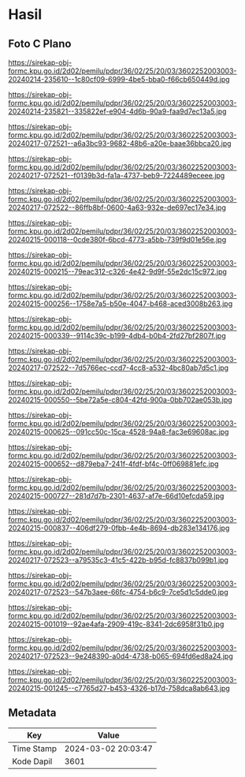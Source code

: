 # Hasil

## Foto C Plano

https://sirekap-obj-formc.kpu.go.id/2d02/pemilu/pdpr/36/02/25/20/03/3602252003003-20240214-235610--1c80cf09-6999-4be5-bba0-f66cb650449d.jpg

https://sirekap-obj-formc.kpu.go.id/2d02/pemilu/pdpr/36/02/25/20/03/3602252003003-20240214-235821--335822ef-e904-4d6b-90a9-faa9d7ec13a5.jpg

https://sirekap-obj-formc.kpu.go.id/2d02/pemilu/pdpr/36/02/25/20/03/3602252003003-20240217-072521--a6a3bc93-9682-48b6-a20e-baae36bbca20.jpg

https://sirekap-obj-formc.kpu.go.id/2d02/pemilu/pdpr/36/02/25/20/03/3602252003003-20240217-072521--f0139b3d-fa1a-4737-beb9-7224489eceee.jpg

https://sirekap-obj-formc.kpu.go.id/2d02/pemilu/pdpr/36/02/25/20/03/3602252003003-20240217-072522--86ffb8bf-0600-4a63-932e-de697ec17e34.jpg

https://sirekap-obj-formc.kpu.go.id/2d02/pemilu/pdpr/36/02/25/20/03/3602252003003-20240215-000118--0cde380f-6bcd-4773-a5bb-739f9d01e56e.jpg

https://sirekap-obj-formc.kpu.go.id/2d02/pemilu/pdpr/36/02/25/20/03/3602252003003-20240215-000215--79eac312-c326-4e42-9d9f-55e2dc15c972.jpg

https://sirekap-obj-formc.kpu.go.id/2d02/pemilu/pdpr/36/02/25/20/03/3602252003003-20240215-000256--1758e7a5-b50e-4047-b468-aced3008b263.jpg

https://sirekap-obj-formc.kpu.go.id/2d02/pemilu/pdpr/36/02/25/20/03/3602252003003-20240215-000339--9114c39c-b199-4db4-b0b4-2fd27bf2807f.jpg

https://sirekap-obj-formc.kpu.go.id/2d02/pemilu/pdpr/36/02/25/20/03/3602252003003-20240217-072522--7d5766ec-ccd7-4cc8-a532-4bc80ab7d5c1.jpg

https://sirekap-obj-formc.kpu.go.id/2d02/pemilu/pdpr/36/02/25/20/03/3602252003003-20240215-000550--5be72a5e-c804-42fd-900a-0bb702ae053b.jpg

https://sirekap-obj-formc.kpu.go.id/2d02/pemilu/pdpr/36/02/25/20/03/3602252003003-20240215-000625--091cc50c-15ca-4528-94a8-fac3e69608ac.jpg

https://sirekap-obj-formc.kpu.go.id/2d02/pemilu/pdpr/36/02/25/20/03/3602252003003-20240215-000652--d879eba7-241f-4fdf-bf4c-0ff069881efc.jpg

https://sirekap-obj-formc.kpu.go.id/2d02/pemilu/pdpr/36/02/25/20/03/3602252003003-20240215-000727--281d7d7b-2301-4637-af7e-66d10efcda59.jpg

https://sirekap-obj-formc.kpu.go.id/2d02/pemilu/pdpr/36/02/25/20/03/3602252003003-20240215-000837--406df279-0fbb-4e4b-8694-db283e134176.jpg

https://sirekap-obj-formc.kpu.go.id/2d02/pemilu/pdpr/36/02/25/20/03/3602252003003-20240217-072523--a79535c3-41c5-422b-b95d-fc8837b099b1.jpg

https://sirekap-obj-formc.kpu.go.id/2d02/pemilu/pdpr/36/02/25/20/03/3602252003003-20240217-072523--547b3aee-66fc-4754-b6c9-7ce5d1c5dde0.jpg

https://sirekap-obj-formc.kpu.go.id/2d02/pemilu/pdpr/36/02/25/20/03/3602252003003-20240215-001019--92ae4afa-2909-419c-8341-2dc6958f31b0.jpg

https://sirekap-obj-formc.kpu.go.id/2d02/pemilu/pdpr/36/02/25/20/03/3602252003003-20240217-072523--9e248390-a0d4-4738-b065-694fd6ed8a24.jpg

https://sirekap-obj-formc.kpu.go.id/2d02/pemilu/pdpr/36/02/25/20/03/3602252003003-20240215-001245--c7765d27-b453-4326-b17d-758dca8ab643.jpg


## Metadata

| Key        | Value               |
| ---------- | ------------------- |
| Time Stamp | 2024-03-02 20:03:47 |
| Kode Dapil | 3601                |



